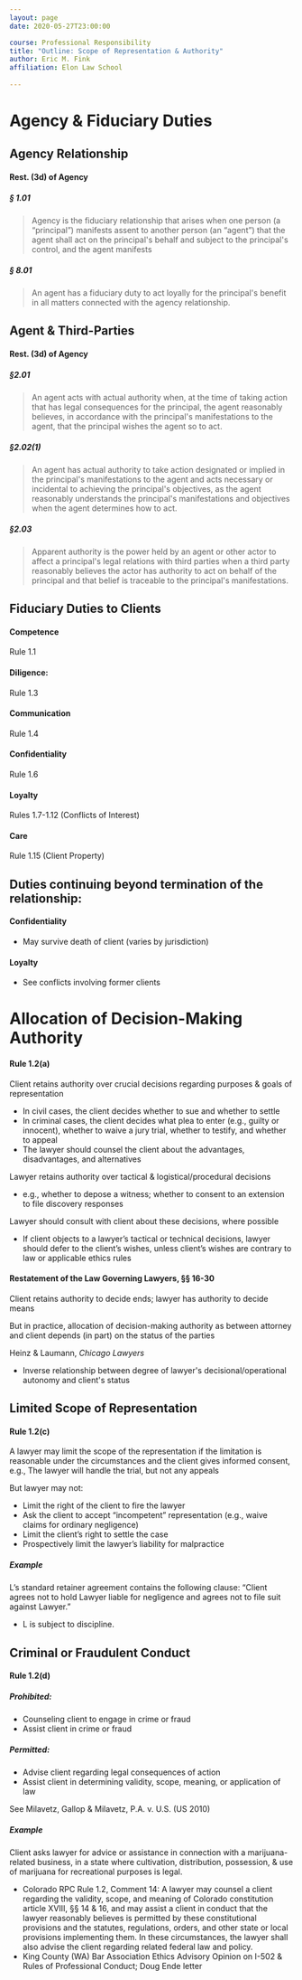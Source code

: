```yaml
---
layout: page
date: 2020-05-27T23:00:00

course: Professional Responsibility
title: "Outline: Scope of Representation & Authority"
author: Eric M. Fink
affiliation: Elon Law School 
    
---
```


# Agency & Fiduciary Duties

## Agency Relationship

#### Rest. (3d) of Agency

##### § 1.01

> Agency is the fiduciary relationship that arises when one person (a “principal”) manifests assent to another person (an “agent”) that the agent shall act on the principal's behalf and subject to the principal's control, and the agent manifests 

##### § 8.01

> An agent has a fiduciary duty to act loyally for the principal's benefit in all matters connected with the agency relationship.

## Agent & Third-Parties 

#### Rest. (3d) of Agency

##### §2.01

> An agent acts with actual authority when, at the time of taking action that has legal consequences for the principal, the agent reasonably believes, in accordance with the principal's manifestations to the agent, that the principal wishes the agent so to act.

##### §2.02(1)

> An agent has actual authority to take action designated or implied in the principal's manifestations to the agent and acts necessary or incidental to achieving the principal's objectives, as the agent reasonably understands the principal's manifestations and objectives when the agent determines how to act.

##### §2.03

> Apparent authority is the power held by an agent or other actor to affect a principal's legal relations with third parties when a third party reasonably believes the actor has authority to act on behalf of the principal and that belief is traceable to the principal's manifestations.

## Fiduciary Duties to Clients

#### Competence

Rule 1.1

#### Diligence: 

Rule 1.3

#### Communication

Rule 1.4

#### Confidentiality

Rule 1.6

#### Loyalty

Rules 1.7-1.12 (Conflicts of Interest)

#### Care

Rule 1.15 (Client Property)

## Duties continuing beyond termination of the relationship:

#### Confidentiality

- May survive death of client (varies by jurisdiction)

#### Loyalty

- See conflicts involving former clients

# Allocation of Decision-Making Authority

#### Rule 1.2(a)

Client retains authority over crucial decisions regarding purposes & goals of representation

- In civil cases, the client decides whether to sue and whether to settle
- In criminal cases, the client decides what plea to enter (e.g., guilty or innocent), whether to waive a jury trial, whether to testify, and whether to appeal
- The lawyer should counsel the client about the advantages, disadvantages, and alternatives

Lawyer retains authority over tactical & logistical/procedural decisions

- e.g., whether to depose a witness; whether to consent to an extension to file discovery responses

Lawyer should consult with client about these decisions, where possible

- If client objects to a lawyer’s tactical or technical decisions, lawyer should defer to the client’s wishes, unless client’s wishes are contrary to law or applicable ethics rules

#### Restatement of the Law Governing Lawyers, §§ 16-30

Client retains authority to decide ends; lawyer has authority to decide means

But in practice, allocation of decision-making authority as between attorney and client depends (in part) on the status of the parties

Heinz & Laumann, *Chicago Lawyers*

- Inverse relationship between degree of lawyer's decisional/operational autonomy and client's status

## Limited Scope of Representation

#### Rule 1.2(c)

A lawyer may limit the scope of the representation if the limitation is reasonable under the circumstances and the client gives informed consent, e.g., The lawyer will handle the trial, but not any appeals

But lawyer may not:

- Limit the right of the client to fire the lawyer
- Ask the client to accept “incompetent” representation (e.g., waive claims for ordinary negligence)
- Limit the client’s right to settle the case
- Prospectively limit the lawyer’s liability for malpractice

##### Example

L’s standard retainer agreement contains the following clause: “Client agrees not to hold Lawyer liable for negligence and agrees not to file suit against Lawyer.” 

- L is subject to discipline.

## Criminal or Fraudulent Conduct

#### Rule 1.2(d)

##### Prohibited: 

- Counseling client to engage in crime or fraud 
- Assist client in crime or fraud 

##### Permitted: 

- Advise client regarding legal consequences of action
- Assist client in determining validity, scope, meaning, or application of law 

See Milavetz, Gallop & Milavetz, P.A. v. U.S. (US 2010)

##### Example

Client asks lawyer for advice or assistance in connection with a marijuana-related business, in a state where cultivation, distribution, possession, & use of marijuana for recreational purposes is legal.

- Colorado RPC Rule 1.2, Comment 14: A lawyer may counsel a client regarding the validity, scope, and meaning of Colorado constitution article XVIII, §§ 14 & 16, and may assist a client in conduct that the lawyer reasonably believes is permitted by these constitutional provisions and the statutes, regulations, orders, and other state or local provisions implementing them. In these circumstances, the lawyer shall also advise the client regarding related federal law and policy. 
- King County (WA) Bar Association Ethics Advisory Opinion on I-502 & Rules of Professional Conduct; Doug Ende letter

